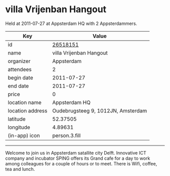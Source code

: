 # villa Vrijenban Hangout
Held at 2011-07-27 at Appsterdam HQ with 2 Appsterdammers.
        
|Key|Value
|---|---|
|id|[26518151](https://www.meetup.com/appsterdam/events/26518151/)|
|name|villa Vrijenban Hangout|
|organizer|Appsterdam|
|attendees|2|
|begin date|2011-07-27|
|end date|2011-07-27|
|price|0|
|location name|Appsterdam HQ|
|location address|Oudebrugsteeg 9, 1012JN, Amsterdam|
|latitude|52.37505|
|longitude|4.89631|
|(in-app) icon|person.3.fill|

---

Welcome to join us in Appsterdam satallite city Delft. Innovative ICT company and incubator SPING offers its Grand cafe for a day to work among colleagues for a couple of hours or to meet. There is Wifi, coffee, tea and lunch.


